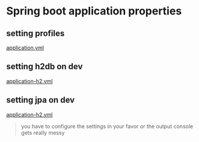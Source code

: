 # Spring boot application properties

## setting profiles

[application.yml](https://github.com/yhtps/unorganized-snippets/blob/main/yaml/spring-boot/properties/application.yml#L7-L14)

## setting h2db on dev

[application-h2.yml](https://github.com/yhtps/unorganized-snippets/blob/main/yaml/spring-boot/properties/application-h2.yml)

## setting jpa on dev

[application-h2.yml](https://github.com/yhtps/unorganized-snippets/blob/main/yaml/spring-boot/properties/application-jpa.yml)

> you have to configure the settings in your favor or the output console gets really messy

